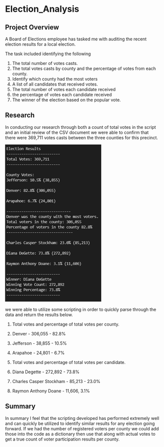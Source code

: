 # Election_Analysis

## Project Overview
A Board of Elections employee has tasked me with auditing the recent election results for a local election.  

The task included identifying the following
1. The total number of votes casts.
2. The total votes casts by county and the percentage of votes from each county.
3. Identify which county had the most voters
5. A list of all candidates that received votes.
6. The total number of votes each candidate received
7. the percentage of votes each candidate received
8. The winner of the election based on the popular vote.

## Research
In conducting our research through both a count of total votes in the script and an initial review of the CSV document we were able to confirm that there were 369,711 votes casts between the three counties for this precinct.

![Image 1](/Terminal_output.png)

we were able to utilize some scripting in order to quickly parse through the data and return the results below.

1. Total votes and percentage of total votes per county.
  1. Denver - 306,055 - 82.8%
  2. Jefferson - 38,855 - 10.5%
  3. Arapahoe - 24,801 - 6.7%

2. Total votes and percentage of total votes per candidate.
  1. Diana Degette - 272,892 - 73.8%
  2. Charles Casper Stockham - 85,213 - 23.0%
  3. Raymon Anthony Doane - 11,606, 3.1%



## Summary
 In summary I feel that the scripting developed has performed extremely well and can quickly be utilized to identify similar results for any election going forward.  If we had the number of registered voters per county we could add those into the code as a dictionary then use that along with actual votes to get a true count of voter participation results per county.
 
 
